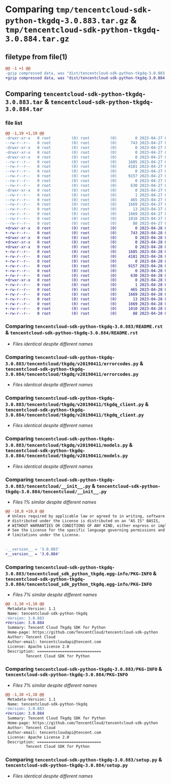 # Comparing `tmp/tencentcloud-sdk-python-tkgdq-3.0.883.tar.gz` & `tmp/tencentcloud-sdk-python-tkgdq-3.0.884.tar.gz`

## filetype from file(1)

```diff
@@ -1 +1 @@
-gzip compressed data, was "dist/tencentcloud-sdk-python-tkgdq-3.0.883.tar", last modified: Thu Apr 27 00:58:29 2023, max compression
+gzip compressed data, was "dist/tencentcloud-sdk-python-tkgdq-3.0.884.tar", last modified: Fri Apr 28 02:42:37 2023, max compression
```

## Comparing `tencentcloud-sdk-python-tkgdq-3.0.883.tar` & `tencentcloud-sdk-python-tkgdq-3.0.884.tar`

### file list

```diff
@@ -1,19 +1,19 @@
-drwxr-xr-x   0 root         (0) root         (0)        0 2023-04-27 00:58:29.000000 tencentcloud-sdk-python-tkgdq-3.0.883/
--rw-r--r--   0 root         (0) root         (0)      743 2023-04-27 00:58:29.000000 tencentcloud-sdk-python-tkgdq-3.0.883/README.rst
-drwxr-xr-x   0 root         (0) root         (0)        0 2023-04-27 00:58:29.000000 tencentcloud-sdk-python-tkgdq-3.0.883/tencentcloud/
-drwxr-xr-x   0 root         (0) root         (0)        0 2023-04-27 00:58:29.000000 tencentcloud-sdk-python-tkgdq-3.0.883/tencentcloud/tkgdq/
-drwxr-xr-x   0 root         (0) root         (0)        0 2023-04-27 00:58:29.000000 tencentcloud-sdk-python-tkgdq-3.0.883/tencentcloud/tkgdq/v20190411/
--rw-r--r--   0 root         (0) root         (0)     1685 2023-04-27 00:58:29.000000 tencentcloud-sdk-python-tkgdq-3.0.883/tencentcloud/tkgdq/v20190411/errorcodes.py
--rw-r--r--   0 root         (0) root         (0)     4181 2023-04-27 00:58:29.000000 tencentcloud-sdk-python-tkgdq-3.0.883/tencentcloud/tkgdq/v20190411/tkgdq_client.py
--rw-r--r--   0 root         (0) root         (0)        0 2023-04-27 00:58:29.000000 tencentcloud-sdk-python-tkgdq-3.0.883/tencentcloud/tkgdq/v20190411/__init__.py
--rw-r--r--   0 root         (0) root         (0)     9157 2023-04-27 00:58:29.000000 tencentcloud-sdk-python-tkgdq-3.0.883/tencentcloud/tkgdq/v20190411/models.py
--rw-r--r--   0 root         (0) root         (0)        0 2023-04-27 00:58:29.000000 tencentcloud-sdk-python-tkgdq-3.0.883/tencentcloud/tkgdq/__init__.py
--rw-r--r--   0 root         (0) root         (0)      630 2023-04-27 00:58:29.000000 tencentcloud-sdk-python-tkgdq-3.0.883/tencentcloud/__init__.py
-drwxr-xr-x   0 root         (0) root         (0)        0 2023-04-27 00:58:29.000000 tencentcloud-sdk-python-tkgdq-3.0.883/tencentcloud_sdk_python_tkgdq.egg-info/
--rw-r--r--   0 root         (0) root         (0)        1 2023-04-27 00:58:29.000000 tencentcloud-sdk-python-tkgdq-3.0.883/tencentcloud_sdk_python_tkgdq.egg-info/dependency_links.txt
--rw-r--r--   0 root         (0) root         (0)      465 2023-04-27 00:58:29.000000 tencentcloud-sdk-python-tkgdq-3.0.883/tencentcloud_sdk_python_tkgdq.egg-info/SOURCES.txt
--rw-r--r--   0 root         (0) root         (0)     1669 2023-04-27 00:58:29.000000 tencentcloud-sdk-python-tkgdq-3.0.883/tencentcloud_sdk_python_tkgdq.egg-info/PKG-INFO
--rw-r--r--   0 root         (0) root         (0)       13 2023-04-27 00:58:29.000000 tencentcloud-sdk-python-tkgdq-3.0.883/tencentcloud_sdk_python_tkgdq.egg-info/top_level.txt
--rw-r--r--   0 root         (0) root         (0)     1669 2023-04-27 00:58:29.000000 tencentcloud-sdk-python-tkgdq-3.0.883/PKG-INFO
--rw-r--r--   0 root         (0) root         (0)     1010 2023-04-27 00:58:29.000000 tencentcloud-sdk-python-tkgdq-3.0.883/setup.py
--rw-r--r--   0 root         (0) root         (0)       88 2023-04-27 00:58:29.000000 tencentcloud-sdk-python-tkgdq-3.0.883/setup.cfg
+drwxr-xr-x   0 root         (0) root         (0)        0 2023-04-28 02:42:37.000000 tencentcloud-sdk-python-tkgdq-3.0.884/
+-rw-r--r--   0 root         (0) root         (0)      743 2023-04-28 02:42:36.000000 tencentcloud-sdk-python-tkgdq-3.0.884/README.rst
+drwxr-xr-x   0 root         (0) root         (0)        0 2023-04-28 02:42:37.000000 tencentcloud-sdk-python-tkgdq-3.0.884/tencentcloud/
+drwxr-xr-x   0 root         (0) root         (0)        0 2023-04-28 02:42:37.000000 tencentcloud-sdk-python-tkgdq-3.0.884/tencentcloud/tkgdq/
+drwxr-xr-x   0 root         (0) root         (0)        0 2023-04-28 02:42:37.000000 tencentcloud-sdk-python-tkgdq-3.0.884/tencentcloud/tkgdq/v20190411/
+-rw-r--r--   0 root         (0) root         (0)     1685 2023-04-28 02:42:36.000000 tencentcloud-sdk-python-tkgdq-3.0.884/tencentcloud/tkgdq/v20190411/errorcodes.py
+-rw-r--r--   0 root         (0) root         (0)     4181 2023-04-28 02:42:36.000000 tencentcloud-sdk-python-tkgdq-3.0.884/tencentcloud/tkgdq/v20190411/tkgdq_client.py
+-rw-r--r--   0 root         (0) root         (0)        0 2023-04-28 02:42:36.000000 tencentcloud-sdk-python-tkgdq-3.0.884/tencentcloud/tkgdq/v20190411/__init__.py
+-rw-r--r--   0 root         (0) root         (0)     9157 2023-04-28 02:42:36.000000 tencentcloud-sdk-python-tkgdq-3.0.884/tencentcloud/tkgdq/v20190411/models.py
+-rw-r--r--   0 root         (0) root         (0)        0 2023-04-28 02:42:36.000000 tencentcloud-sdk-python-tkgdq-3.0.884/tencentcloud/tkgdq/__init__.py
+-rw-r--r--   0 root         (0) root         (0)      630 2023-04-28 02:42:36.000000 tencentcloud-sdk-python-tkgdq-3.0.884/tencentcloud/__init__.py
+drwxr-xr-x   0 root         (0) root         (0)        0 2023-04-28 02:42:37.000000 tencentcloud-sdk-python-tkgdq-3.0.884/tencentcloud_sdk_python_tkgdq.egg-info/
+-rw-r--r--   0 root         (0) root         (0)        1 2023-04-28 02:42:37.000000 tencentcloud-sdk-python-tkgdq-3.0.884/tencentcloud_sdk_python_tkgdq.egg-info/dependency_links.txt
+-rw-r--r--   0 root         (0) root         (0)      465 2023-04-28 02:42:37.000000 tencentcloud-sdk-python-tkgdq-3.0.884/tencentcloud_sdk_python_tkgdq.egg-info/SOURCES.txt
+-rw-r--r--   0 root         (0) root         (0)     1669 2023-04-28 02:42:37.000000 tencentcloud-sdk-python-tkgdq-3.0.884/tencentcloud_sdk_python_tkgdq.egg-info/PKG-INFO
+-rw-r--r--   0 root         (0) root         (0)       13 2023-04-28 02:42:37.000000 tencentcloud-sdk-python-tkgdq-3.0.884/tencentcloud_sdk_python_tkgdq.egg-info/top_level.txt
+-rw-r--r--   0 root         (0) root         (0)     1669 2023-04-28 02:42:37.000000 tencentcloud-sdk-python-tkgdq-3.0.884/PKG-INFO
+-rw-r--r--   0 root         (0) root         (0)     1010 2023-04-28 02:42:36.000000 tencentcloud-sdk-python-tkgdq-3.0.884/setup.py
+-rw-r--r--   0 root         (0) root         (0)       88 2023-04-28 02:42:37.000000 tencentcloud-sdk-python-tkgdq-3.0.884/setup.cfg
```

### Comparing `tencentcloud-sdk-python-tkgdq-3.0.883/README.rst` & `tencentcloud-sdk-python-tkgdq-3.0.884/README.rst`

 * *Files identical despite different names*

### Comparing `tencentcloud-sdk-python-tkgdq-3.0.883/tencentcloud/tkgdq/v20190411/errorcodes.py` & `tencentcloud-sdk-python-tkgdq-3.0.884/tencentcloud/tkgdq/v20190411/errorcodes.py`

 * *Files identical despite different names*

### Comparing `tencentcloud-sdk-python-tkgdq-3.0.883/tencentcloud/tkgdq/v20190411/tkgdq_client.py` & `tencentcloud-sdk-python-tkgdq-3.0.884/tencentcloud/tkgdq/v20190411/tkgdq_client.py`

 * *Files identical despite different names*

### Comparing `tencentcloud-sdk-python-tkgdq-3.0.883/tencentcloud/tkgdq/v20190411/models.py` & `tencentcloud-sdk-python-tkgdq-3.0.884/tencentcloud/tkgdq/v20190411/models.py`

 * *Files identical despite different names*

### Comparing `tencentcloud-sdk-python-tkgdq-3.0.883/tencentcloud/__init__.py` & `tencentcloud-sdk-python-tkgdq-3.0.884/tencentcloud/__init__.py`

 * *Files 1% similar despite different names*

```diff
@@ -10,8 +10,8 @@
 # Unless required by applicable law or agreed to in writing, software
 # distributed under the License is distributed on an "AS IS" BASIS,
 # WITHOUT WARRANTIES OR CONDITIONS OF ANY KIND, either express or implied.
 # See the License for the specific language governing permissions and
 # limitations under the License.
 
 
-__version__ = '3.0.883'
+__version__ = '3.0.884'
```

### Comparing `tencentcloud-sdk-python-tkgdq-3.0.883/tencentcloud_sdk_python_tkgdq.egg-info/PKG-INFO` & `tencentcloud-sdk-python-tkgdq-3.0.884/tencentcloud_sdk_python_tkgdq.egg-info/PKG-INFO`

 * *Files 7% similar despite different names*

```diff
@@ -1,10 +1,10 @@
 Metadata-Version: 1.1
 Name: tencentcloud-sdk-python-tkgdq
-Version: 3.0.883
+Version: 3.0.884
 Summary: Tencent Cloud Tkgdq SDK for Python
 Home-page: https://github.com/TencentCloud/tencentcloud-sdk-python
 Author: Tencent Cloud
 Author-email: tencentcloudapi@tencent.com
 License: Apache License 2.0
 Description: ============================
         Tencent Cloud SDK for Python
```

### Comparing `tencentcloud-sdk-python-tkgdq-3.0.883/PKG-INFO` & `tencentcloud-sdk-python-tkgdq-3.0.884/PKG-INFO`

 * *Files 7% similar despite different names*

```diff
@@ -1,10 +1,10 @@
 Metadata-Version: 1.1
 Name: tencentcloud-sdk-python-tkgdq
-Version: 3.0.883
+Version: 3.0.884
 Summary: Tencent Cloud Tkgdq SDK for Python
 Home-page: https://github.com/TencentCloud/tencentcloud-sdk-python
 Author: Tencent Cloud
 Author-email: tencentcloudapi@tencent.com
 License: Apache License 2.0
 Description: ============================
         Tencent Cloud SDK for Python
```

### Comparing `tencentcloud-sdk-python-tkgdq-3.0.883/setup.py` & `tencentcloud-sdk-python-tkgdq-3.0.884/setup.py`

 * *Files identical despite different names*

